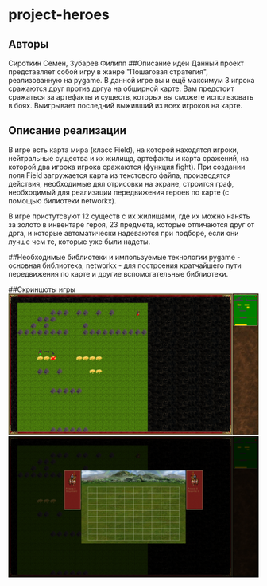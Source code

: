 # project-heroes
## Авторы
Сироткин Семен, Зубарев Филипп
##Описание идеи
Данный проект представляет собой игру в жанре "Пошаговая стратегия", реализованную на pygame. 
В данной игре вы и ещё максимум 3 игрока сражаются друг против дргуа на обширной карте.
Вам предстоит сражаться за артефакты и существ, которых вы сможете использовать в боях.
Выигрывает последний выживший из всех игроков на карте.
## Описание реализации
В игре есть карта мира (класс Field), на которой находятся игроки, нейтральные существа и их жилища, артефакты и карта сражений, 
на которой два игрока игрока сражаются (функция fight). При создании поля Field загружается карта из текстового файла, производятся действия, необходимые дял отрисовки на экране,
строится граф, необходимый для реализации передвижения героев по карте (с помощью билиотеки networkx).

В игре пристутсвуют 12 существ с их жилищами, где их можно нанять за золото в инвентаре героя, 23 предмета, которые отличаются друг от дрга,
и которые автоматически надеваются при подборе, если они лучше чем те, которые уже были надеты.

##Необходимые библиотеки и импользуемые технологии
pygame - основная библиотека,
networkx - для построения кратчайшего пути передвижения по карте
 и другие вспомогательные библиотеки.

##Скриншоты игры
![Скриншот один](data/images/screen1.png "Карта мира")
![Скриншот два](data/images/screen2.png "Окно сражения")
